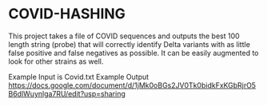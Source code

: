 # COVID-HASHING

This project takes a file of COVID sequences and outputs the best 100 length string (probe) that will correctly identify Delta variants with as little 
false positive and false negatives as possible. It can be easily augmented to look for other strains as well.

Example Input is Covid.txt
Example Output 
https://docs.google.com/document/d/1jMk0oBGs2JV0Tk0bidkFxKGbRjrO5B6dlWuynlga7RU/edit?usp=sharing
